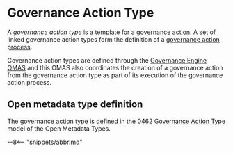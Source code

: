 <!-- SPDX-License-Identifier: CC-BY-4.0 -->
<!-- Copyright Contributors to the ODPi Egeria project. -->


# Governance Action Type

A *governance action type* is a template for a [governance action](/concepts/governance-action). A set of linked governance action types form the definition of a [governance action process](/concepts/governance-action-process).

Governance action types are defined through the [Governance Engine OMAS](/services/omas/governance-engine/overview) and this OMAS also coordinates the creation of a governance action from the governance action type as part of its execution of the governance action process.

## Open metadata type definition

The governance action type is defined in the [0462 Governance Action Type](/types/4/0462-Governance-Action-Types) model of the Open Metadata Types.


--8<-- "snippets/abbr.md"
